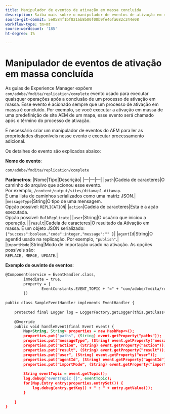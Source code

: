 ```yaml
---
title: Manipulador de eventos de ativação em massa concluída
description: Saiba mais sobre o manipulador de eventos de ativação em massa concluída
source-git-commit: 5e0584f1bf0216b8b00f00b9fe46fa682c244e08
workflow-type: tm+mt
source-wordcount: '185'
ht-degree: 1%

---
```


# Manipulador de eventos de ativação em massa concluída

As guias de Experience Manager expõem `com/adobe/fmdita/replication/complete` evento usado para executar quaisquer operações após a conclusão de um processo de ativação em massa. Esse evento é acionado sempre que um processo de ativação em massa é concluído. Por exemplo, se você executar a ativação em massa de uma predefinição de site AEM de um mapa, esse evento será chamado após o término do processo de ativação.


É necessário criar um manipulador de eventos do AEM para ler as propriedades disponíveis nesse evento e executar processamento adicional.

Os detalhes do evento são explicados abaixo:

**Nome do evento**:

```
com/adobe/fmdita/replication/complete 
```

**Parâmetros**: |Nome|Tipo|Descrição| |—|—|—| |`path`|Cadeia de caracteres|O caminho do arquivo que acionou esse evento. <br> Por exemplo, `/content/output/sites/ditamap1-ditamap`. <br> É uma lista de caminhos serializados como uma matriz JSON.| |`messageType`|String|O tipo de uma mensagem. <br>Opção possível: `REPLICATION`| |`action`|Cadeia de caracteres|Esta é a ação executada. <br>Opção possível: `BulkReplicate`| |`user`|String|O usuário que iniciou a operação.| |`result`|Cadeia de caracteres|O resultado da Ativação em massa. É um objeto JSON serializado: <br>`{"success":boolean,"code":integer,"message":"" }`| |`agentId`|String|O agentId usado na replicação. Por exemplo, `"publish"`.| |`importMode`|String|Modo de importação usado na ativação. As opções possíveis são: <br>`REPLACE, MERGE, UPDATE`.|


**Exemplo de ouvinte de eventos**:

```XML
@Component(service = EventHandler.class,
        immediate = true,
        property = {
                EventConstants.EVENT_TOPIC + "=" + "com/adobe/fmdita/replication/complete",
        })
 
public class SampleEventHandler implements EventHandler {
 
    protected final Logger log = LoggerFactory.getLogger(this.getClass());
 
    @Override
    public void handleEvent(final Event event) {
        Map<String, String> properties = new HashMap<>();
        properties.put("paths", (String) event.getProperty("paths"));
        properties.put("messageType", (String) event.getProperty("messageType"));
        properties.put("action", (String) event.getProperty("action"));
        properties.put("result", (String) event.getProperty("result"));
        properties.put("user", (String) event.getProperty("user"));
        properties.put("agentId", (String) event.getProperty("agentId"));
        properties.put("importMode", (String) event.getProperty("importMode"));
 
        String eventTopic = event.getTopic();
        log.debug("eventTopic {}", eventTopic);
        for(Map.Entry entry:properties.entrySet()) {
            log.debug(entry.getKey() + " : " + entry.getValue());
        }
 
    }
}
```

